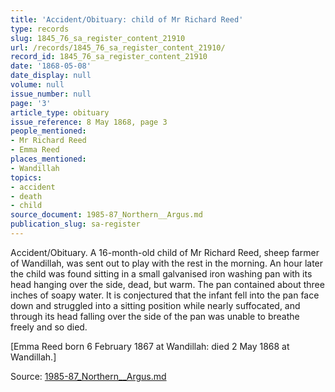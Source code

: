 ```yaml
---
title: 'Accident/Obituary: child of Mr Richard Reed'
type: records
slug: 1845_76_sa_register_content_21910
url: /records/1845_76_sa_register_content_21910/
record_id: 1845_76_sa_register_content_21910
date: '1868-05-08'
date_display: null
volume: null
issue_number: null
page: '3'
article_type: obituary
issue_reference: 8 May 1868, page 3
people_mentioned:
- Mr Richard Reed
- Emma Reed
places_mentioned:
- Wandillah
topics:
- accident
- death
- child
source_document: 1985-87_Northern__Argus.md
publication_slug: sa-register
---
```


Accident/Obituary.  A 16-month-old child of Mr Richard Reed, sheep farmer of Wandillah, was sent out to play with the rest in the morning.  An hour later the child was found sitting in a small galvanised iron washing pan with its head hanging over the side, dead, but warm.  The pan contained about three inches of soapy water.  It is conjectured that the infant fell into the pan face down and struggled into a sitting position while nearly suffocated, and through its head falling over the side of the pan was unable to breathe freely and so died.

[Emma Reed born 6 February 1867 at Wandillah: died 2 May 1868 at Wandillah.]

Source: [1985-87_Northern__Argus.md](/downloads/markdown/1985-87_Northern__Argus.md)
